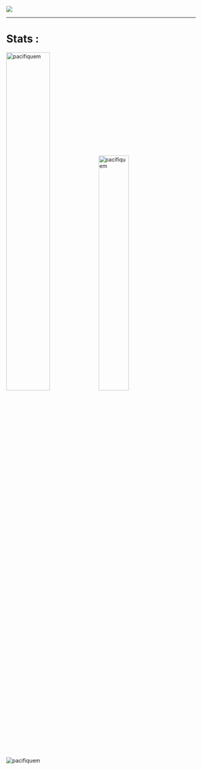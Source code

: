 <a href="#"><img src="https://readme-typing-svg.herokuapp.com/?lines=Hey%20you%20!;%20I%20am%20Pacifiquem;%20a%20Senior%20Backend%20developer;Web%20and%20Mobile%20Expert;5%2B%20years%20of%20rich%20experience;Always%20learning%20new%20tech&font=Pacifico&center=true&width=650&height=120&color=58a6ff&vCenter=true&size=45%22"></a>
<hr>

<h1>Stats : </h1>
<span><img src="https://github-readme-streak-stats.herokuapp.com/?user=pacifiquem&theme=light" alt="pacifiquem" width="48%" /></span>
<span><img src="https://github-readme-stats.vercel.app/api/top-langs?username=pacifiquem&show_icons=true&locale=en&layout=compact" alt="pacifiquem" width="40%" /></span>
<span><img src="https://github-profile-trophy.vercel.app/?username=pacifiquem" alt="pacifiquem" /></span>
